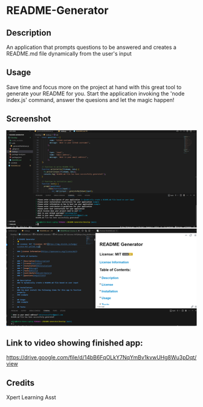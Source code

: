 # README-Generator

## Description
An application that prompts questions to be answered and creates a README.md file dynamically from the user's input 

## Usage
Save time and focus more on the project at hand with this great tool to generate your README for you. Start the application invoking the 'node index.js' command, answer the quesions and let the magic happen!

## Screenshot
![screenshot for README.md generator application](./Develop/utils/read,me%20screenhot%201.png)
![second for README.md generator application](./Develop/utils/readme%20shot%202.png)

## Link to video showing finished app:
https://drive.google.com/file/d/14bB6FqOLkY7NqYmBv1kvwUHg8Wu3pDqt/view

 
## Credits

Xpert Learning Asst 
